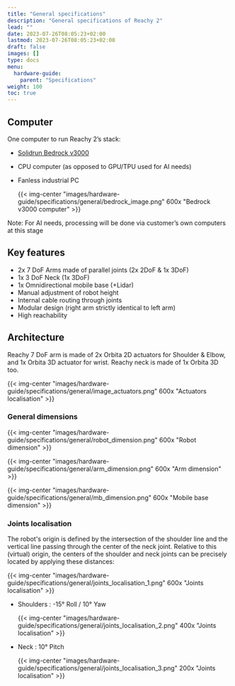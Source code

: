 ```yaml
---
title: "General specifications"
description: "General specifications of Reachy 2"
lead: ""
date: 2023-07-26T08:05:23+02:00
lastmod: 2023-07-26T08:05:23+02:00
draft: false
images: []
type: docs
menu:
  hardware-guide:
    parent: "Specifications"
weight: 100
toc: true
---
```


## Computer
One computer to run Reachy 2’s stack:

- [Solidrun Bedrock v3000](https://www.solid-run.com/industrial-computers/bedrock-v3000-basic/)
- CPU computer (as opposed to GPU/TPU used for AI needs)
- Fanless industrial PC
    
  {{< img-center "images/hardware-guide/specifications/general/bedrock_image.png" 600x "Bedrock v3000 computer" >}}    

Note: For AI needs, processing will be done via customer’s own computers at this stage

## Key features

- 2x 7 DoF Arms made of parallel joints (2x 2DoF & 1x 3DoF)
- 1x 3 DoF Neck (1x 3DoF)
- 1x Omnidirectional mobile base (+Lidar)
- Manual adjustment of robot height
- Internal cable routing through joints
- Modular design (right arm strictly identical to left arm)
- High reachability

## **Architecture**

Reachy 7 DoF arm is made of 2x Orbita 2D actuators for Shoulder & Elbow, and 1x Orbita 3D actuator for wrist. Reachy neck is made of 1x Orbita 3D too.

  {{< img-center "images/hardware-guide/specifications/general/image_actuators.png" 600x "Actuators localisation" >}}

### General dimensions

  {{< img-center "images/hardware-guide/specifications/general/robot_dimension.png" 600x "Robot dimension" >}}

  {{< img-center "images/hardware-guide/specifications/general/arm_dimension.png" 600x "Arm dimension" >}}

  {{< img-center "images/hardware-guide/specifications/general/mb_dimension.png" 600x "Mobile base dimension" >}}


### Joints localisation

The robot's origin is defined by the intersection of the shoulder line and the vertical line passing through the center of the neck joint. Relative to this (virtual) origin, the centers of the shoulder and neck joints can be precisely located by applying these distances:

  {{< img-center "images/hardware-guide/specifications/general/joints_localisation_1.png" 600x "Joints localisation" >}}


- Shoulders : -15° Roll / 10° Yaw
    
  {{< img-center "images/hardware-guide/specifications/general/joints_localisation_2.png" 400x "Joints localisation" >}}
    
- Neck : 10° Pitch
    
  {{< img-center "images/hardware-guide/specifications/general/joints_localisation_3.png" 200x "Joints localisation" >}}

